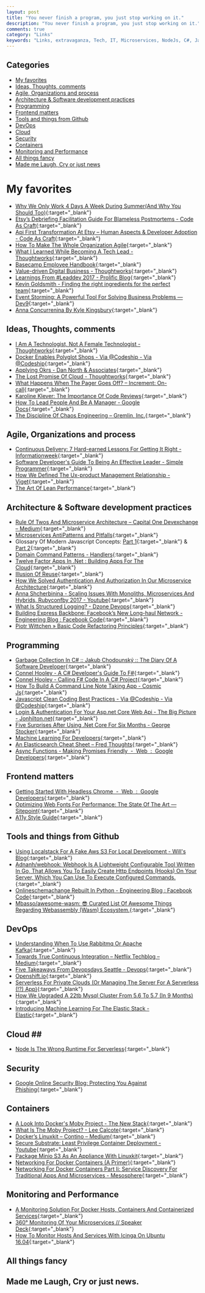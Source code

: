 ```yaml
---
layout: post
title: "You never finish a program, you just stop working on it."
description: "You never finish a program, you just stop working on it."
comments: true
category: "Links"
keywords: "Links, extravaganza, Tech, IT, Microservices, NodeJs, C#, Javascript, Solution architecture"
---
```


## Categories ##
* [My favorites](#favorites)
* [Ideas, Thoughts, comments](#ideas)
* [Agile, Organizations and process](#agile)
* [Architecture & Software development practices](#development)
* [Programming](#net)
* [Frontend matters](#web)
* [Tools and things from Github](#tools)
* [DevOps](#devops)
* [Cloud](#cloud)
* [Security](#security)
* [Containers](#containers)
* [Monitoring and Performance](#monitoring)
* [All things fancy](#buzz)
* [Made me Laugh, Cry or just news](#news)

# My favorites<a name="favorites"></a> #
* [Why We Only Work 4 Days A Week During Summer(And Why You Should Too)](https://m.signalvnoise.com/why-we-only-work-4-days-a-week-during-summer-d69631b0b8fc){:target="_blank"}
* [Etsy’s Debriefing Facilitation Guide For Blameless Postmortems - Code As Craft](https://codeascraft.com/2016/11/17/debriefing-facilitation-guide/){:target="_blank"}
* [Api First Transformation At Etsy – Human Aspects & Developer Adoption - Code As Craft](https://codeascraft.com/2016/11/08/api-first-transformation-human-aspects-developer-adoption/){:target="_blank"}
* [How To Make The Whole Organization Agile](https://www.forbes.com/sites/stevedenning/2015/07/22/how-to-make-the-whole-organization-agile/#4a9b85e85841){:target="_blank"}
* [What I Learned While Becoming A Tech Lead - Thoughtworks](https://www.thoughtworks.com/insights/blog/what-learned-while-becoming-tech-lead){:target="_blank"}
* [Basecamp Employee Handbook](https://github.com/basecamp/handbook/blob/master/README.md#basecamp-employee-handbook){:target="_blank"}
* [Value-driven Digital Business - Thoughtworks](https://www.thoughtworks.com/insights/blog/value-driven-digital-business){:target="_blank"}
* [Learnings From #Leaddev 2017 - Prolific Blog](http://blog.prolificinteractive.com/2017/05/02/learnings-from-leaddev-2017/){:target="_blank"}
* [Kevin Goldsmith - Finding the right ingredients for the perfect team](https://www.youtube.com/watch?v=JnCYxM9z1dE&list=PLBzScQzZ83I-M382p_iyuJoC08mwXm75N&index=17){:target="_blank"}
* [Event Storming: A Powerful Tool For Solving Business Problems — Dev9](https://dev9.com/blog-posts/2017/4/event-storming-a-poweful-business-tool){:target="_blank"}
* [Anna Concurrenina By Kyle Kingsbury](https://www.youtube.com/watch?v=eSaFVX4izsQ){:target="_blank"}

## Ideas, Thoughts, comments <a name="ideas"></a> ##
* [I Am A Technologist, Not A Female Technologist - Thoughtworks](https://www.thoughtworks.com/insights/blog/i-am-technologist-not-female-technologist){:target="_blank"}
* [Docker Enables Polyglot Shops - Via @Codeship - Via @Codeship](https://blog.codeship.com/docker-enables-polyglot-shops/){:target="_blank"}
* [Applying Okrs - Dan North & Associates](https://dannorth.net/2017/05/01/applying-okrs/){:target="_blank"}
* [The Lost Promise Of Cloud - Thoughtworks](https://www.thoughtworks.com/insights/blog/lost-promise-cloud){:target="_blank"}
* [What Happens When The Pager Goes Off? – Increment: On-call](https://increment.com/on-call/when-the-pager-goes-off/){:target="_blank"}
* [Karoline Klever: The Importance Of Code Reviews](http://www.karolikl.com/2017/05/the-importance-of-code-reviews.html){:target="_blank"}
* [How To Lead People And Be A Manager - Google Docs](https://docs.google.com/document/d/1R1O0OEsQpZcBcLheRlomDrmR2tyEpdRNFnjbLALmbH4/edit#){:target="_blank"}
* [The Discipline Of Chaos Engineering – Gremlin, Inc.](https://blog.gremlininc.com/the-discipline-of-chaos-engineering-e39d2383c459){:target="_blank"}

## Agile, Organizations and process<a name="agile"></a> ##
* [Continuous Delivery: 7 Hard-earned Lessons For Getting It Right - Informationweek](http://www.informationweek.com/devops/continuous-delivery-7-hard-earned-lessons-for-getting-it-right/a/d-id/1328684){:target="_blank"}
* [Software Developer's Guide To Being An Effective Leader - Simple Programmer](https://simpleprogrammer.com/2017/05/01/being-an-effective-leader/){:target="_blank"}
* [How We Defined The Ux-product Management Relationship - Viget](https://www.viget.com/articles/how-we-defined-the-ux-product-management-relationship){:target="_blank"}
* [The Art Of Lean Performance](http://ddegrandis.com/the-art-of-lean-performance/){:target="_blank"}

## Architecture & Software development practices <a name="development"></a> ##
* [Rule Of Twos And Microservice Architecture – Capital One Devexchange – Medium](https://medium.com/capital-one-developers/rule-of-twos-and-microservice-architecture-3f57db7f6896){:target="_blank"}
* [Microservices AntiPatterns and Pitfalls](http://www.oreilly.com/programming/free/files/microservices-antipatterns-and-pitfalls.pdf){:target="_blank"}
* Glossary Of Modern Javascript Concepts: [Part 1](https://auth0.com/blog/glossary-of-modern-javascript-concepts/){:target="_blank"} & [ Part 2](https://auth0.com/blog/glossary-of-modern-javascript-concepts-part-2/){:target="_blank"}
* [Domain Command Patterns - Handlers](https://jimmybogard.com/domain-command-patterns-handlers/){:target="_blank"}
* [Twelve Factor Apps In .Net : Building Apps For The Cloud](https://www.youtube.com/watch?v=GzYkO6cJ1DA&index=29&list=PL03Lrmd9CiGf2iIh4x8HM4iKmi6PhCe96){:target="_blank"}
* [Illusion Of Reuse](http://tech.transferwise.com/illusion-of-reuse/){:target="_blank"}
* [How We Solved Authentication And Authorization In Our Microservice Architecture](https://medium.com/technology-learning/how-we-solved-authentication-and-authorization-in-our-microservice-architecture-994539d1b6e6){:target="_blank"}
* [Anna Shcherbinina - Scaling Issues With Monoliths, Microservices And Hybrids, Rubyconfby 2017 - Youtube](https://www.youtube.com/watch?v=iOSLPcRe8tk){:target="_blank"}
* [What Is Structured Logging? - Dzone Devops](https://dzone.com/articles/what-is-structured-logging){:target="_blank"}
* [Building Express Backbone: Facebook’s New Long-haul Network - Engineering Blog : Facebook Code](https://code.facebook.com/posts/1782709872057497/building-express-backbone-facebook-s-new-long-haul-network/){:target="_blank"}
* [Piotr Wittchen » Basic Code Refactoring Principles](http://blog.wittchen.biz.pl/basic-code-refactoring-principles/){:target="_blank"}

## Programming <a name="net"></a> ##
* [Garbage Collection In C# :: Jakub Chodounský :: The Diary Of A Software Developer](https://chodounsky.net/2017/05/03/garbage-collection-in-c-sharp/){:target="_blank"}
* [Connel Hooley - A C# Developer's Guide To F#](http://connelhooley.uk/blog/2017/04/10/f-sharp-guide){:target="_blank"}
* [Connel Hooley - Calling F# Code In A C# Project](http://connelhooley.uk/blog/2017/04/30/f-sharp-to-c-sharp){:target="_blank"}
* [How To Build A Command Line Note Taking App - Cosmic Js](https://cosmicjs.com/blog/how-to-build-a-command-line-note-taking-app){:target="_blank"}
* [Javascript Clean Coding Best Practices - Via @Codeship - Via @Codeship](https://blog.codeship.com/javascript-clean-coding-best-practices/){:target="_blank"}
* [Login & Authentication For Your Asp.net Core Web Api - The Big Picture - Jonhilton.net](https://jonhilton.net/2017/05/03/login-authentication-asp-net-core-web-api-big-picture/){:target="_blank"}
* [Five Surprises After Using .Net Core For Six Months - George Stocker](https://georgestocker.com/2017/05/02/five-surprises-after-using-net-core-for-six-months/){:target="_blank"}
* [Machine Learning For Developers](http://developer.telerik.com/topics/machine-learning/machine-learning-developers/){:target="_blank"}
* [An Elasticsearch Cheat Sheet – Fred Thoughts](https://thoughts.t37.net/an-elasticsearch-cheat-sheet-9b92c9211d7b){:target="_blank"}
* [Async Functions - Making Promises Friendly  -  Web  :  Google Developers](https://developers.google.com/web/fundamentals/getting-started/primers/async-functions){:target="_blank"}

## Frontend matters <a name="web"></a> ##
* [Getting Started With Headless Chrome  -  Web  :  Google Developers](https://developers.google.com/web/updates/2017/04/headless-chrome){:target="_blank"}
* [Optimizing Web Fonts For Performance: The State Of The Art — Sitepoint](https://www.sitepoint.com/optimizing-web-fonts-for-performance-the-state-of-the-art/){:target="_blank"}
* [A11y Style Guide](http://a11y-style-guide.com/style-guide/){:target="_blank"}

## Tools and things from Github <a name="tools"></a> ##
* [Using Localstack For A Fake Aws S3 For Local Development - Will's Blog](http://bluesock.org/~willkg/blog/dev/using_localstack_for_s3.html#){:target="_blank"}
* [Adnanh/webhook: Webhook Is A Lightweight Configurable Tool Written In Go, That Allows You To Easily Create Http Endpoints (Hooks) On Your Server, Which You Can Use To Execute Configured Commands.](https://github.com/adnanh/webhook){:target="_blank"}
* [Onlineschemachange Rebuilt In Python - Engineering Blog : Facebook Code](https://code.facebook.com/posts/1290069194423954/onlineschemachange-rebuilt-in-python/){:target="_blank"}
* [Mbasso/awesome-wasm: 😎 Curated List Of Awesome Things Regarding Webassembly (Wasm) Ecosystem.](https://github.com/mbasso/awesome-wasm){:target="_blank"}

## DevOps<a name="devops"></a> ##
* [Understanding When To Use Rabbitmq Or Apache Kafka](https://content.pivotal.io/blog/understanding-when-to-use-rabbitmq-or-apache-kafka){:target="_blank"}
* [Towards True Continuous Integration – Netflix Techblog – Medium](https://medium.com/netflix-techblog/towards-true-continuous-integration-distributed-repositories-and-dependencies-2a2e3108c051){:target="_blank"}
* [Five Takeaways From Devopsdays Seattle - Devops](http://blog.catchpoint.com/2017/05/02/five-takeways-devopsdays/){:target="_blank"}
* [Openshift.io](https://openshift.io/){:target="_blank"}
* [Serverless For Private Clouds (Or Managing The Server For A Serverless (!?) App)](https://medium.com/@pfernandom/serverless-for-private-clouds-or-managing-the-server-for-a-serverless-app-f9321e45a910){:target="_blank"}
* [How We Upgraded A 22tb Mysql Cluster From 5.6 To 5.7 (In 9 Months)](https://thoughts.t37.net/how-we-upgraded-a-22tb-mysql-cluster-from-5-6-to-5-7-in-9-months-cc41b391895d){:target="_blank"}
* [Introducing Machine Learning For The Elastic Stack - Elastic](https://www.elastic.co/blog/introducing-machine-learning-for-the-elastic-stack){:target="_blank"}

## Cloud <a name="cloud"></a>##
* [Node Is The Wrong Runtime For Serverless](https://read.acloud.guru/node-is-the-wrong-runtime-for-serverless-jk-c69595f6a8eb){:target="_blank"}

## Security<a name="security"></a> ##
* [Google Online Security Blog: Protecting You Against Phishing](https://security.googleblog.com/2017/05/protecting-you-against-phishing.html){:target="_blank"}

## Containers <a name="containers"></a> ##
* [A Look Into Docker's Moby Project - The New Stack](https://thenewstack.io/what-is-the-moby-project/){:target="_blank"}
* [What Is The Moby Project? - Lee Calcote](http://blog.gingergeek.com/2017/05/what-is-the-moby-project/){:target="_blank"}
* [Docker’s Linuxkit – Contino – Medium](https://medium.com/contino-io/dockers-linuxkit-2c460769f522){:target="_blank"}
* [Secure Substrate: Least Privilege Container Deployment - Youtube](https://www.youtube.com/watch?v=iHQCVFMBdCA){:target="_blank"}
* [Package Minio S3 As An Appliance With Linuxkit](http://blog.alexellis.io/minio-linuxkit/){:target="_blank"} 
* [Networking For Docker Containers (A Primer)](https://mesosphere.com/blog/2017/03/23/networking-docker-containers/){:target="_blank"}
* [Networking For Docker Containers Part Ii: Service Discovery For Traditional Apps And Microservices - Mesosphere](https://mesosphere.com/blog/2017/04/25/networking-docker-containers-part-ii-service-discovery-traditional-apps-microservices/){:target="_blank"}

## Monitoring and Performance <a name="monitoring"></a> ##
* [A Monitoring Solution For Docker Hosts, Containers And Containerized Services](https://stefanprodan.com/2016/a-monitoring-solution-for-docker-hosts-containers-and-containerized-services/){:target="_blank"}
* [360° Monitoring Of Your Microservices // Speaker Deck](https://speakerdeck.com/xeraa/360-degrees-monitoring-of-your-microservices){:target="_blank"}
* [How To Monitor Hosts And Services With Icinga On Ubuntu 16.04](https://www.digitalocean.com/community/tutorials/how-to-monitor-hosts-and-services-with-icinga-on-ubuntu-16-04){:target="_blank"}

## All things fancy <a name="buzz"></a> ##

## Made me Laugh, Cry or just news. <a name="news"></a> ##
